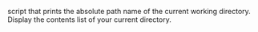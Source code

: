 script that prints the absolute path name of the current working directory.
Display the contents list of your current directory.


